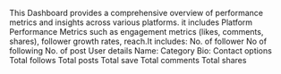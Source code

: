 This Dashboard provides a comprehensive overview of performance metrics and insights across various platforms. it includes Platform Performance Metrics such as engagement metrics (likes, comments, shares), follower growth rates, reach.It includes:
No. of follower
No of following
No. of post
User details
 Name: Category
 Bio:  Contact options
 Total follows
Total posts
Total save
Total comments
Total shares
